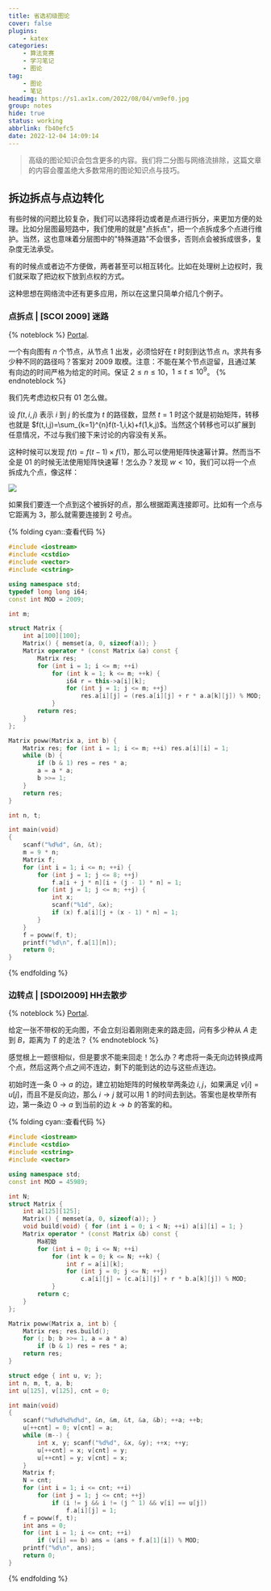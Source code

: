 ```yaml
---
title: 省选初级图论
cover: false
plugins:
    - katex
categories:
    - 算法竞赛
    - 学习笔记
    - 图论
tag:
    - 图论
    - 笔记
headimg: https://s1.ax1x.com/2022/08/04/vm9ef0.jpg
group: notes
hide: true
status: working
abbrlink: fb40efc5
date: 2022-12-04 14:09:14
---
```


> 高级的图论知识会包含更多的内容。我们将二分图与网络流排除，这篇文章的内容会覆盖绝大多数常用的图论知识点与技巧。

<!--more-->

## 拆边拆点与点边转化

有些时候的问题比较复杂，我们可以选择将边或者是点进行拆分，来更加方便的处理。比如分层图最短路中，我们使用的就是"点拆点"，把一个点拆成多个点进行维护。当然，这也意味着分层图中的"特殊道路"不会很多，否则点会被拆成很多，复杂度无法承受。

有的时候点或者边不方便做，两者甚至可以相互转化。比如在处理树上边权时，我们就采取了把边权下放到点权的方式。

这种思想在网络流中还有更多应用，所以在这里只简单介绍几个例子。

### 点拆点 | [SCOI 2009] 迷路

{% noteblock %}
[Portal](https://www.luogu.com.cn/problem/P4159).

一个有向图有 $n$ 个节点，从节点 $1$ 出发，必须恰好在 $t$ 时刻到达节点 $n$。求共有多少种不同的路径吗？答案对 $2009$ 取模。注意：不能在某个节点逗留，且通过某有向边的时间严格为给定的时间。保证 $2 \leq n \leq 10$，$1 \leq t \leq 10^9$。
{% endnoteblock %}

我们先考虑边权只有 01 怎么做。

设 $f(t,i,j)$ 表示 $i$ 到 $j$ 的长度为 $t$ 的路径数，显然 $t=1$ 时这个就是初始矩阵，转移也就是 $f(t,i,j)=\sum_{k=1}^{n}f(t-1,i,k)+f(1,k,j)$。当然这个转移也可以扩展到任意情况，不过与我们接下来讨论的内容没有关系。

这种时候可以发现 $f(t)=f(t-1)\times f(1)$，那么可以使用矩阵快速幂计算。然而当不全是 01 的时候无法使用矩阵快速幂！怎么办？发现 $w<10$，我们可以将一个点拆成九个点，像这样：

![](https://pic.imgdb.cn/item/63772d7a16f2c2beb180746a.png)

如果我们要连一个点到这个被拆好的点，那么根据距离连接即可。比如有一个点与它距离为 $3$，那么就需要连接到 $2$ 号点。

{% folding cyan::查看代码 %}
```cpp
#include <iostream>
#include <cstdio>
#include <vector>
#include <cstring>

using namespace std;
typedef long long i64;
const int MOD = 2009;

int m;

struct Matrix {
    int a[100][100];
    Matrix() { memset(a, 0, sizeof(a)); }
    Matrix operator * (const Matrix &a) const {
        Matrix res;
        for (int i = 1; i <= m; ++i)
            for (int k = 1; k <= m; ++k) {
                i64 r = this->a[i][k];
                for (int j = 1; j <= m; ++j)
                    res.a[i][j] = (res.a[i][j] + r * a.a[k][j]) % MOD;
            }
        return res;
    }
};

Matrix poww(Matrix a, int b) {
    Matrix res; for (int i = 1; i <= m; ++i) res.a[i][i] = 1;
    while (b) {
        if (b & 1) res = res * a;
        a = a * a;
        b >>= 1;
    }
    return res;
}

int n, t;

int main(void)
{
    scanf("%d%d", &n, &t);
    m = 9 * n;
    Matrix f;
    for (int i = 1; i <= n; ++i) {
        for (int j = 1; j <= 8; ++j)
            f.a[i + j * n][i + (j - 1) * n] = 1;
        for (int j = 1; j <= n; ++j) {
            int x;
            scanf("%1d", &x);
            if (x) f.a[i][j + (x - 1) * n] = 1;
        }
    }
    f = poww(f, t);
    printf("%d\n", f.a[1][n]);
    return 0;
}
```
{% endfolding %}

### 边转点 | [SDOI2009] HH去散步

{% noteblock %}
[Portal](https://www.luogu.com.cn/problem/P2151).

给定一张不带权的无向图，不会立刻沿着刚刚走来的路走回，问有多少种从 $A$ 走到 $B$，距离为 $T$ 的走法？
{% endnoteblock %}

感觉根上一题很相似，但是要求不能来回走！怎么办？考虑将一条无向边转换成两个点，然后这两个点之间不连边，剩下的能到达的边与这些点连边。

初始时连一条 $0\rightarrow a$ 的边，建立初始矩阵的时候枚举两条边 $i,j$，如果满足 $v[i]=u[j]$，而且不是反向边，那么 $i\rightarrow j$ 就可以用 $1$ 的时间去到达。答案也是枚举所有边，第一条边 $0\rightarrow a$ 到当前的边 $k\rightarrow b$ 的答案的和。

{% folding cyan::查看代码 %}
```cpp
#include <iostream>
#include <cstdio>
#include <cstring>
#include <vector>

using namespace std;
const int MOD = 45989;

int N;
struct Matrix {
    int a[125][125];
    Matrix() { memset(a, 0, sizeof(a)); }
    void build(void) { for (int i = 0; i < N; ++i) a[i][i] = 1; }
    Matrix operator * (const Matrix &b) const {
        Ma初始
        for (int i = 0; i <= N; ++i)
            for (int k = 0; k <= N; ++k) {
                int r = a[i][k];
                for (int j = 0; j <= N; ++j)    
                    c.a[i][j] = (c.a[i][j] + r * b.a[k][j]) % MOD;
            }
        return c;
    }
};

Matrix poww(Matrix a, int b) {
    Matrix res; res.build();
    for (; b; b >>= 1, a = a * a) 
        if (b & 1) res = res * a;
    return res;
}

struct edge { int u, v; };
int n, m, t, a, b;
int u[125], v[125], cnt = 0;

int main(void)
{
    scanf("%d%d%d%d%d", &n, &m, &t, &a, &b); ++a; ++b;
    u[++cnt] = 0; v[cnt] = a;
    while (m--) {
        int x, y; scanf("%d%d", &x, &y); ++x; ++y;
        u[++cnt] = x; v[cnt] = y;
        u[++cnt] = y; v[cnt] = x;
    }
    Matrix f;
    N = cnt;
    for (int i = 1; i <= cnt; ++i)
        for (int j = 1; j <= cnt; ++j)
            if (i != j && i != (j ^ 1) && v[i] == u[j])
                f.a[i][j] = 1;
    f = poww(f, t);
    int ans = 0;
    for (int i = 1; i <= cnt; ++i)
        if (v[i] == b) ans = (ans + f.a[1][i]) % MOD;
    printf("%d\n", ans);
    return 0;
}
```
{% endfolding %}